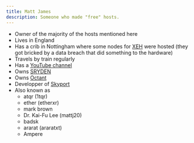 ```yaml
---
title: Matt James
description: Someone who made "free" hosts.
---
```


* Owner of the majority of the hosts mentioned here
* Lives in England
* Has a crib in Nottingham where some nodes for [XEH](../Hosts/xeh.sh.mdx) were hosted (they got bricked by a data breach that did something to the hardware)
* Travels by train regularly
* Has a [YouTube channel](https://www.youtube.com/@etherxr/)
* Owns [SRYDEN](../Companies/SRYDEN.md)
* Owns [Octant](../Companies/Octant.md)
* Developper of [Skyport](https://skyport.dev/)
* Also known as
  * atqr (1tqr)
  * ether (etherxr)
  * mark brown
  * Dr. Kai-Fu Lee (mattj20)
  * badsk
  * ararat (araratxt)
  * Ampere